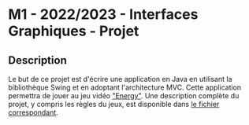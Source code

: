 # M1 - 2022/2023 - Interfaces Graphiques - Projet

## Description
Le but de ce projet est d'écrire une application en Java en utilisant la bibliothèque Swing et en adoptant l'architecture MVC. Cette application permettra de jouer au jeu vidéo ["Energy"](https://poki.com/en/g/energy).
Une description complète du projet, y compris les règles du jeux, est disponible dans [le fichier correspondant](energy.pdf).
